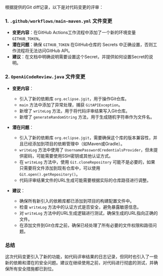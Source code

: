 根据提供的Git diff记录，以下是对代码变更的评审：

### 1. `.github/workflows/main-maven.yml` 文件变更
- **变更内容**：在GitHub Actions工作流程中添加了一个新的环境变量 `GITHUB_TOKEN`。
- **潜在问题**：确保 `GITHUB_TOKEN` 在GitHub仓库的 Secrets 中正确设置，否则工作流程将无法访问GitHub API。
- **建议**：在文档中明确说明需要设置这个Secret，并提供如何设置Secret的说明。

### 2. `OpenAiCodeReview.java` 文件变更
- **变更内容**：
  - 引入了新的依赖库 `org.eclipse.jgit`，用于操作Git仓库。
  - `main` 方法中添加了异常处理，捕获 `GitAPIException`。
  - 新增了 `writeLog` 方法，用于将代码评审结果写入Git仓库。
  - 新增了 `generateRandomString` 方法，用于生成随机字符串作为文件名。

- **潜在问题**：
  - 引入了新的依赖库 `org.eclipse.jgit`，需要确保这个库的版本兼容性，并且已经添加到项目的依赖管理中（如Maven或Gradle）。
  - `writeLog` 方法中使用了 `UsernamePasswordCredentialsProvider`，但未提供密码，可能需要使用SSH密钥或其他认证方式。
  - 在 `writeLog` 方法中，使用 `Git.cloneRepository` 可能不是必要的，如果只需要将文件添加到现有仓库中，可以使用 `Git.open().getRepository()`。
  - 代码评审结果文件的URL生成可能需要根据实际的仓库路径进行调整。

- **建议**：
  - 确保所有新引入的依赖库都已添加到项目的构建配置文件中。
  - 检查 `writeLog` 方法中的认证方式是否安全，避免暴露敏感信息。
  - 对 `writeLog` 方法中的URL生成逻辑进行测试，确保生成的URL指向正确的文件。
  - 在添加文件到Git仓库之前，确保已经处理了所有必要的文件权限和路径问题。

### 总结
这次代码变更引入了新的功能，如代码评审结果的日志记录，但同时也引入了一些新的依赖和潜在的安全问题。建议在继续使用之前，对代码进行彻底的测试，并确保所有安全措施都已到位。